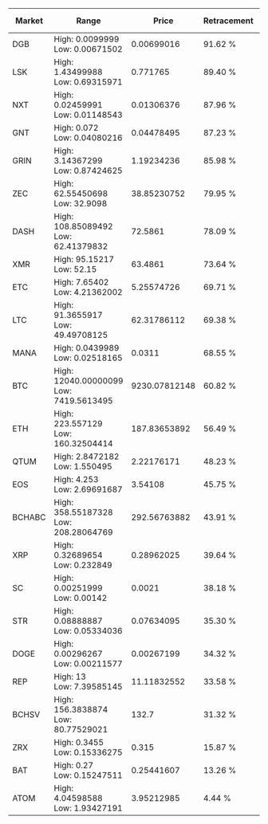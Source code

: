 | Market | Range | Price| Retracement | Doubles to 50% |
| --- | --- | --- | --- | --- |
| DGB | High: 0.0099999<br />Low: 0.00671502 | 0.00699016 | 91.62 % | 1.20 |
| LSK | High: 1.43499988<br />Low: 0.69315971 | 0.771765 | 89.40 % | 1.38 |
| NXT | High: 0.02459991<br />Low: 0.01148543 | 0.01306376 | 87.96 % | 1.38 |
| GNT | High: 0.072<br />Low: 0.04080216 | 0.04478495 | 87.23 % | 1.26 |
| GRIN | High: 3.14367299<br />Low: 0.87424625 | 1.19234236 | 85.98 % | 1.68 |
| ZEC | High: 62.55450698<br />Low: 32.9098 | 38.85230752 | 79.95 % | 1.23 |
| DASH | High: 108.85089492<br />Low: 62.41379832 | 72.5861 | 78.09 % | 1.18 |
| XMR | High: 95.15217<br />Low: 52.15 | 63.4861 | 73.64 % | 1.16 |
| ETC | High: 7.65402<br />Low: 4.21362002 | 5.25574726 | 69.71 % | 1.13 |
| LTC | High: 91.3655917<br />Low: 49.49708125 | 62.31786112 | 69.38 % | 1.13 |
| MANA | High: 0.0439989<br />Low: 0.02518165 | 0.0311 | 68.55 % | 1.11 |
| BTC | High: 12040.00000099<br />Low: 7419.5613495 | 9230.07812148 | 60.82 % | 1.05 |
| ETH | High: 223.557129<br />Low: 160.32504414 | 187.83653892 | 56.49 % | 1.02 |
| QTUM | High: 2.8472182<br />Low: 1.550495 | 2.22176171 | 48.23 % | 0.00 |
| EOS | High: 4.253<br />Low: 2.69691687 | 3.54108 | 45.75 % | 0.00 |
| BCHABC | High: 358.55187328<br />Low: 208.28064769 | 292.56763882 | 43.91 % | 0.00 |
| XRP | High: 0.32689654<br />Low: 0.232849 | 0.28962025 | 39.64 % | 0.00 |
| SC | High: 0.00251999<br />Low: 0.00142 | 0.0021 | 38.18 % | 0.00 |
| STR | High: 0.08888887<br />Low: 0.05334036 | 0.07634095 | 35.30 % | 0.00 |
| DOGE | High: 0.00296267<br />Low: 0.00211577 | 0.00267199 | 34.32 % | 0.00 |
| REP | High: 13<br />Low: 7.39585145 | 11.11832552 | 33.58 % | 0.00 |
| BCHSV | High: 156.3838874<br />Low: 80.77529021 | 132.7 | 31.32 % | 0.00 |
| ZRX | High: 0.3455<br />Low: 0.15336275 | 0.315 | 15.87 % | 0.00 |
| BAT | High: 0.27<br />Low: 0.15247511 | 0.25441607 | 13.26 % | 0.00 |
| ATOM | High: 4.04598588<br />Low: 1.93427191 | 3.95212985 | 4.44 % | 0.00 |

